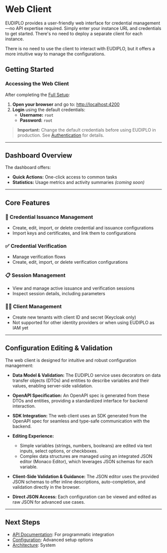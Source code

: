 # Web Client

EUDIPLO provides a user-friendly web interface for credential management—no API expertise required. Simply enter your instance URL and credentials to get started. There's no need to deploy a separate client for each instance.

There is no need to use the client to interact with EUDIPLO, but it offers a more intuitive way to manage the configurations.

## Getting Started

### Accessing the Web Client

After completing the [Full Setup](./quick-start.md#step-1-choose-your-setup):

1. **Open your browser** and go to: [http://localhost:4200](http://localhost:4200)
2. **Login** using the default credentials:
   - **Username:** `root`
   - **Password:** `root`

> **Important:** Change the default credentials before using EUDIPLO in production. See [Authentication](../api/authentication.md) for details.

---

## Dashboard Overview

The dashboard offers:

- **Quick Actions:** One-click access to common tasks
- **Statistics:** Usage metrics and activity summaries _(coming soon)_

---

## Core Features

### 🎫 Credential Issuance Management

- Create, edit, import, or delete credential and issuance configurations
- Import keys and certificates, and link them to configurations

### ✅ Credential Verification

- Manage verification flows
- Create, edit, import, or delete verification configurations

### 📋 Session Management

- View and manage active issuance and verification sessions
- Inspect session details, including parameters

### 🧑‍💼 Client Management

- Create new tenants with client ID and secret (Keycloak only)
- Not supported for other identity providers or when using EUDIPLO as IAM yet

---

## Configuration Editing & Validation

The web client is designed for intuitive and robust configuration management:

- **Data Model & Validation:** The EUDIPLO service uses decorators on data transfer objects (DTOs) and entities to describe variables and their values, enabling server-side validation.
- **OpenAPI Specification:** An OpenAPI spec is generated from these DTOs and entities, providing a standardized interface for backend interaction.
- **SDK Integration:** The web client uses an SDK generated from the OpenAPI spec for seamless and type-safe communication with the backend.
- **Editing Experience:**

  - Simple variables (strings, numbers, booleans) are edited via text inputs, select options, or checkboxes.
  - Complex data structures are managed using an integrated JSON editor (Monaco Editor), which leverages JSON schemas for each variable.

- **Client-Side Validation & Guidance:** The JSON editor uses the provided JSON schemas to offer inline descriptions, auto-completion, and validation directly in the browser.
- **Direct JSON Access:** Each configuration can be viewed and edited as raw JSON for advanced use cases.

---

## Next Steps

- [API Documentation](../api/index.md): For programmatic integration
- [Configuration](../architecture/overview.md): Advanced setup options
- [Architecture](../architecture/overview.md): System

